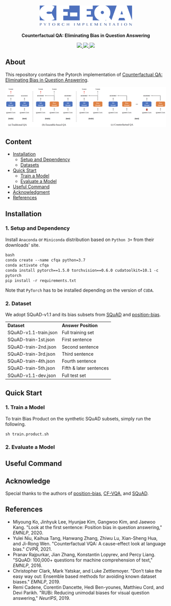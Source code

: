 <br />
<p align="center">
  <img src="img/cf-eqa-logo.png" alt="logo" width="290" height="68">

  <p align="center">
  <strong>Counterfactual QA: Eliminating Bias in Question Answering</strong>
  </p>
</p>

<p align="center">
  <a href="https://github.com/ldkong1205/cf-eqa/blob/main/paper/CE7455__Project_Final.pdf">
    <img src="https://img.shields.io/badge/Paper-%F0%9F%93%83-blue">
  </a>
  <a href="https://github.com/ldkong1205/cf-eqa/blob/main/paper/slides.pdf">
    <img src="https://img.shields.io/badge/Slides-%F0%9F%8E%AC-green">
  </a>
  <a href="">
    <img src="https://img.shields.io/badge/%E4%B8%AD%E8%AF%91%E7%89%88-%F0%9F%90%BC-red">
  </a>
</p>

## About
This repository contains the Pytorch implementation of <a href="https://github.com/ldkong1205/cf-eqa/blob/main/paper/CE7455__Project_Final.pdf">Counterfactual QA: Eliminating Bias in Question Answering</a>.

<img src="https://github.com/ldkong1205/cf-eqa/blob/main/img/cf-eqa.png">

## Content

* [Installation](#installation)
    * [Setup and Dependency](#1-setup-and-dependencies)
    * [Datasets](#2-download-datasets)
* [Quick Start](#quick-start)
    * [Train a Model](#train-a-model)
    * [Evaluate a Model](#evaluate-a-model)
* [Useful Command](#useful-commands)
* [Acknowledgment](#acknowledgment)
* [References](#acknowledgment)

## Installation

### 1. Setup and Dependency

Install `Anaconda` or `Miniconda` distribution based on `Python 3+` from their downloads' site.

```
bash
conda create --name cfqa python=3.7
conda activate cfqa
conda install pytorch==1.5.0 torchvision==0.6.0 cudatoolkit=10.1 -c pytorch
pip install -r requirements.txt
```

Note that `PyTorch` has to be installed depending on the version of `CUDA`.

### 2. Dataset

We adopt SQuAD-v1.1 and its bias subsets from [SQuAD][3] and [position-bias][1].

<table >
	<tbody>
		<tr>  
			<td> <b> Dataset </td>
			<td> <b> Answer Position </td>
		</tr>
		<tr>
			<td> SQuAD-v1.1-train.json </td>
			<td> Full training set </td>
		</tr>
		<tr>
			<td> SQuAD-train-1st.json </td>
			<td> First sentence </td>
		</tr>
		<tr>
			<td> SQuAD-train-2nd.json </td>
			<td> Second sentence </td>
		</tr>
		<tr>
			<td> SQuAD-train-3rd.json </td>
			<td> Third sentence </td>
		</tr>
		<tr>
			<td> SQuAD-train-4th.json </td>
			<td> Fourth sentence </td>
		</tr>
		<tr>
			<td> SQuAD-train-5th.json </td>
			<td> Fifth & later sentences  </td>
		</tr>
		<tr>
			<td> SQuAD-v1.1-dev.json </td>
			<td> Full test set </td>
		</tr>
	</tbody>
</table>

## Quick Start

### 1. Train a Model
To train Bias Product on the synthetic SQuAD subsets, simply run the following.

```
sh train.product.sh
```

### 2. Evaluate a Model


## Useful Command

## Acknowledge

Special thanks to the authors of [position-bias][1], [CF-VQA][2], and [SQuAD][3].


## References

* Miyoung Ko, Jinhyuk Lee, Hyunjae Kim, Gangwoo Kim, and Jaewoo Kang. "Look at the first sentence: Position bias in question answering," *EMNLP*, 2020.
* Yulei Niu, Kaihua Tang, Hanwang Zhang, Zhiwu Lu, Xian-Sheng Hua, and Ji-Rong Wen. "Counterfactual VQA: A cause-effect look at language bias." *CVPR*, 2021.
* Pranav Rajpurkar, Jian Zhang, Konstantin Lopyrev, and Percy Liang. "SQuAD: 100,000+ questions for machine comprehension of text," *EMNLP*, 2016.
* Christopher Clark, Mark Yatskar, and Luke Zettlemoyer. "Don’t take the easy way out: Ensemble based methods for avoiding known dataset biases." *EMNLP*, 2019.
* Remi Cadene, Corentin Dancette, Hedi Ben-younes, Matthieu Cord, and Devi Parikh. "RUBi: Reducing unimodal biases for visual question answering," *NeurIPS*, 2019.


[1]: https://github.com/dmis-lab/position-bias
[2]: https://github.com/yuleiniu/cfvqa
[3]: https://rajpurkar.github.io/SQuAD-explorer/
